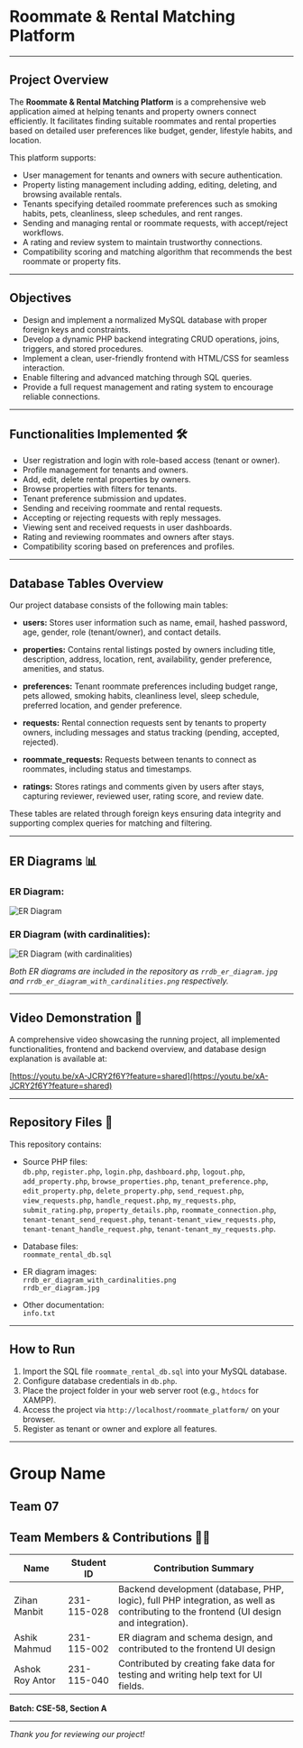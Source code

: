 # Roommate & Rental Matching Platform 

---

## Project Overview

The **Roommate & Rental Matching Platform** is a comprehensive web application aimed at helping tenants and property owners connect efficiently. It facilitates finding suitable roommates and rental properties based on detailed user preferences like budget, gender, lifestyle habits, and location.

This platform supports:
- User management for tenants and owners with secure authentication.
- Property listing management including adding, editing, deleting, and browsing available rentals.
- Tenants specifying detailed roommate preferences such as smoking habits, pets, cleanliness, sleep schedules, and rent ranges.
- Sending and managing rental or roommate requests, with accept/reject workflows.
- A rating and review system to maintain trustworthy connections.
- Compatibility scoring and matching algorithm that recommends the best roommate or property fits.

---

## Objectives

- Design and implement a normalized MySQL database with proper foreign keys and constraints.
- Develop a dynamic PHP backend integrating CRUD operations, joins, triggers, and stored procedures.
- Implement a clean, user-friendly frontend with HTML/CSS for seamless interaction.
- Enable filtering and advanced matching through SQL queries.
- Provide a full request management and rating system to encourage reliable connections.

---

## Functionalities Implemented 🛠️ 

- User registration and login with role-based access (tenant or owner).
- Profile management for tenants and owners.
- Add, edit, delete rental properties by owners.
- Browse properties with filters for tenants.
- Tenant preference submission and updates.
- Sending and receiving roommate and rental requests.
- Accepting or rejecting requests with reply messages.
- Viewing sent and received requests in user dashboards.
- Rating and reviewing roommates and owners after stays.
- Compatibility scoring based on preferences and profiles.

---

## Database Tables Overview

Our project database consists of the following main tables:

- **users:** Stores user information such as name, email, hashed password, age, gender, role (tenant/owner), and contact details.

- **properties:** Contains rental listings posted by owners including title, description, address, location, rent, availability, gender preference, amenities, and status.

- **preferences:** Tenant roommate preferences including budget range, pets allowed, smoking habits, cleanliness level, sleep schedule, preferred location, and gender preference.

- **requests:** Rental connection requests sent by tenants to property owners, including messages and status tracking (pending, accepted, rejected).

- **roommate_requests:** Requests between tenants to connect as roommates, including status and timestamps.

- **ratings:** Stores ratings and comments given by users after stays, capturing reviewer, reviewed user, rating score, and review date.

These tables are related through foreign keys ensuring data integrity and supporting complex queries for matching and filtering.

---

## ER Diagrams 📊


### ER Diagram:



![ER Diagram](roommate_platform/rrdb_er_diagram.jpg)




### ER Diagram (with cardinalities):


![ER Diagram (with cardinalities)](roommate_platform/rrdb_er_diagram_with_cardinalities.png)


*Both ER diagrams are included in the repository as `rrdb_er_diagram.jpg` and `rrdb_er_diagram_with_cardinalities.png` respectively.*

---

## Video Demonstration 🎥

A comprehensive video showcasing the running project, all implemented functionalities, frontend and backend overview, and database design explanation is available at:

[https://youtu.be/xA-JCRY2f6Y?feature=shared](https://youtu.be/xA-JCRY2f6Y?feature=shared)

---

## Repository Files 📂

This repository contains:

- Source PHP files:  
`db.php`, `register.php`, `login.php`, `dashboard.php`, `logout.php`, `add_property.php`, `browse_properties.php`, `tenant_preference.php`, `edit_property.php`, `delete_property.php`, `send_request.php`, `view_requests.php`, `handle_request.php`, `my_requests.php`, `submit_rating.php`, `property_details.php`, `roommate_connection.php`, `tenant-tenant_send_request.php`, `tenant-tenant_view_requests.php`, `tenant-tenant_handle_request.php`, `tenant-tenant_my_requests.php`.

- Database files:  
  `roommate_rental_db.sql`

- ER diagram images:  
  `rrdb_er_diagram_with_cardinalities.png`  
  `rrdb_er_diagram.jpg`

- Other documentation:  
  `info.txt`

---

## How to Run

1. Import the SQL file `roommate_rental_db.sql` into your MySQL database.
2. Configure database credentials in `db.php`.
3. Place the project folder in your web server root (e.g., `htdocs` for XAMPP).
4. Access the project via `http://localhost/roommate_platform/` on your browser.
5. Register as tenant or owner and explore all features.

---

# Group Name  
## Team 07

## Team Members & Contributions 👨‍💻


| Name           | Student ID   | Contribution Summary                              |
|----------------|--------------|-------------------------------------------------|
| Zihan Manbit   | 231-115-028  | Backend development (database, PHP, logic), full PHP integration, as well as contributing to the frontend (UI design and integration). |
| Ashik Mahmud   | 231-115-002  | ER diagram and schema design, and contributed to the frontend UI design |
| Ashok Roy Antor| 231-115-040  | Contributed by creating fake data for testing and writing help text for UI fields. |

 
**Batch: CSE-58, Section A**

---

*Thank you for reviewing our project!*

